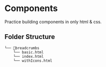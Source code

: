 # Components

Practice building components in only html & css.

## Folder Structure

```test
└── 📁breadcrumbs
    └── basic.html
    └── index.html
    └── withIcons.html
```

